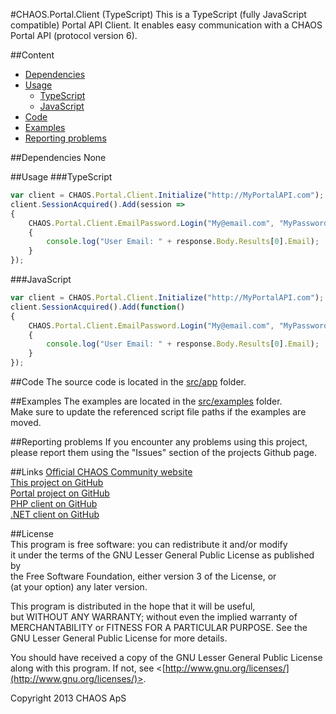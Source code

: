 #CHAOS.Portal.Client (TypeScript)
This is a TypeScript (fully JavaScript compatible) Portal API Client. It enables easy communication with a CHAOS Portal API (protocol version 6).  
  
##Content
- [Dependencies](#user-content-dependencies)
- [Usage](#Usage)
	- [TypeScript](#user-content-typescript)
	- [JavaScript](#user-content-javascript)
- [Code](#user-content-code)
- [Examples](#user-content-examples)
- [Reporting problems](#user-content-reporting-problems)
  
##Dependencies
None

##Usage
###TypeScript
```TypeScript
var client = CHAOS.Portal.Client.Initialize("http://MyPortalAPI.com");
client.SessionAcquired().Add(session =>
{
	CHAOS.Portal.Client.EmailPassword.Login("My@email.com", "MyPassword").WithCallback(response => 
	{
		console.log("User Email: " + response.Body.Results[0].Email);
	}
});
```
###JavaScript
```JavaScript
var client = CHAOS.Portal.Client.Initialize("http://MyPortalAPI.com");
client.SessionAcquired().Add(function()
{
	CHAOS.Portal.Client.EmailPassword.Login("My@email.com", "MyPassword").WithCallback(function(response)
	{
		console.log("User Email: " + response.Body.Results[0].Email);
	}
});
```
  
##Code
The source code is located in the [src/app](tree/master/src/app/CHAOS.Portal.Client) folder.  

##Examples
The examples are located in the [src/examples](tree/master/src/examples) folder.  
Make sure to update the referenced script file paths if the examples are moved.

##Reporting problems
If you encounter any problems using this project, please report them using the "Issues" section of the projects Github page.

##Links
[Official CHAOS Community website](http://www.chaos-community.org/)  
[This project on GitHub](https://github.com/CHAOS-Community/CHAOS.Portal.Client-JavaScript)  
[Portal project on GitHub](https://github.com/CHAOS-Community/Portal)  
[PHP client on GitHub](https://github.com/CHAOS-Community/CHAOS.Portal.Client-PHP)  
[.NET client on GitHub](https://github.com/CHAOS-Community/CHAOS.Portal.Client-.NET)

##License  
This program is free software: you can redistribute it and/or modify  
it under the terms of the GNU Lesser General Public License as published by  
the Free Software Foundation, either version 3 of the License, or  
(at your option) any later version.  
  
This program is distributed in the hope that it will be useful,  
but WITHOUT ANY WARRANTY; without even the implied warranty of  
MERCHANTABILITY or FITNESS FOR A PARTICULAR PURPOSE.  See the  
GNU Lesser General Public License for more details.  
  
You should have received a copy of the GNU Lesser General Public License  
along with this program.  If not, see <[http://www.gnu.org/licenses/](http://www.gnu.org/licenses/)>.  
  
Copyright 2013 CHAOS ApS